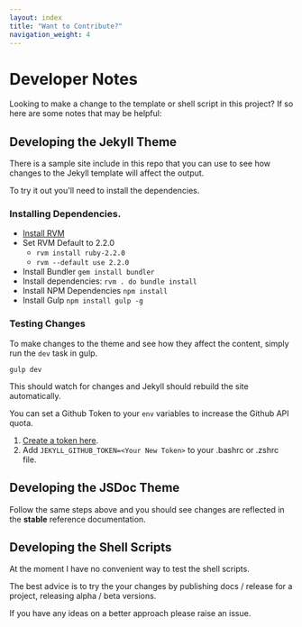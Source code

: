 ```yaml
---
layout: index
title: "Want to Contribute?"
navigation_weight: 4
---
```

# Developer Notes

Looking to make a change to the template or shell script in this project? If
so here are some notes that may be helpful:

## Developing the Jekyll Theme

There is a sample site include in this repo that you can use to see how
changes to the Jekyll template will affect the output.

To try it out you'll need to install the dependencies.

### Installing Dependencies.

- [Install RVM](https://rvm.io/rubies/default)
- Set RVM Default to 2.2.0
    - `rvm install ruby-2.2.0`
    - `rvm --default use 2.2.0`
- Install Bundler `gem install bundler`
- Install dependencies: `rvm . do bundle install`
- Install NPM Dependencies `npm install`
- Install Gulp `npm install gulp -g`

### Testing Changes

To make changes to the theme and see how they affect the content, simply
run the `dev` task in gulp.

    gulp dev

This should watch for changes and Jekyll should rebuild the site automatically.

You can set a Github Token to your `env` variables to increase the Github
API quota.

1. [Create a token here](https://github.com/settings/tokens).
1. Add `JEKYLL_GITHUB_TOKEN=<Your New Token>` to your .bashrc or .zshrc file.

## Developing the JSDoc Theme

Follow the same steps above and you should see changes are reflected in the
**stable** reference documentation.

## Developing the Shell Scripts

At the moment I have no convenient way to test the shell scripts.

The best advice is to try the your changes by publishing docs / release
for a project, releasing alpha / beta versions.

If you have any ideas on a better approach please raise an issue.

